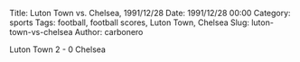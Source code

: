 Title: Luton Town vs. Chelsea, 1991/12/28
Date: 1991/12/28 00:00
Category: sports
Tags: football, football scores, Luton Town, Chelsea
Slug: luton-town-vs-chelsea
Author: carbonero


Luton Town 2 - 0 Chelsea

